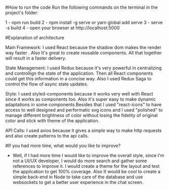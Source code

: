 #How to run the code
Run the following commands on the terminal in the project's folder:

1 - npm run build
2 - npm install -g serve or yarn global add serve
3 - serve -s build
4 - open your browser at http://localhost:5000

#Explanation of architecture

Main Framework: I used React because the shadow dom makes the render way faster . Also It's great to create reusable components. All that together will result in a faster delivery.

State Management: I used Redux because it's very powerful in centralizing and controllign the state of the application. Then all React components could get this information in a concise way. Also I used Redux Saga to control the flow of async state updates.

Style: I used styled-components because it works very well with React since it works as components too. Also it's super easy to make dynamic adaptations in some components.Besides that I used "react-icons" to have access to well designed and performatic svg icons and I used "polished" to manage different brightness of color without losing the fidelity of original color and stick with theme of the application.

API Calls: I used axios because it gives a simple way to make http requests and also create patterns to the api calls.

#If you had more time, what would you like to improve?

- Well, if I had more time I would like to improve the overall style, since I'm not a UI/UX developer, I would do more search and gather some references to improve it. I would create a theme for the layout and test the application to get 100% coverage. Also It would be cool to create a simple back-end in Node to take care of the database and use websockets to get a better user experience in the chat screen.
